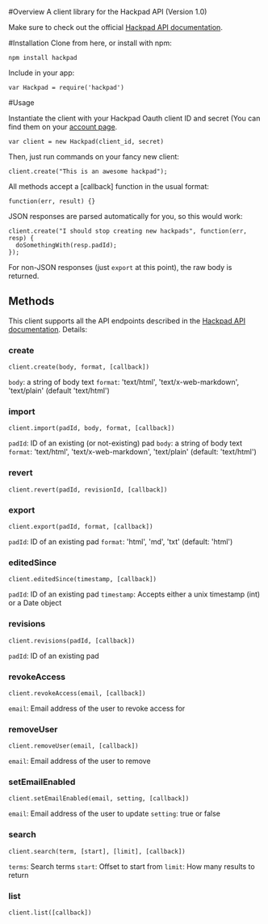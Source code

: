 #Overview
A client library for the Hackpad API (Version 1.0)

Make sure to check out the official [Hackpad API documentation](https://hackpad.com/Hackpad-API-v1.0-k9bpcEeOo2Q).

#Installation
Clone from here, or install with npm:

    npm install hackpad

Include in your app:

    var Hackpad = require('hackpad')

#Usage

Instantiate the client with your Hackpad Oauth client ID and secret (You can find them on your [account page](https://hackpad.com/ep/account/).

    var client = new Hackpad(client_id, secret)

Then, just run commands on your fancy new client:

    client.create("This is an awesome hackpad");

All methods accept a [callback] function in the usual format:

    function(err, result) {}

JSON responses are parsed automatically for you, so this would work:

    client.create("I should stop creating new hackpads", function(err, resp) {
      doSomethingWith(resp.padId);
    });

For non-JSON responses (just `export` at this point), the raw body is returned.

## Methods

This client supports all the API endpoints described in the [Hackpad API documentation](https://hackpad.com/Hackpad-API-v1.0-k9bpcEeOo2Q). Details:

### create
    client.create(body, format, [callback])

`body`: a string of body text
`format`: 'text/html', 'text/x-web-markdown', 'text/plain' (default 'text/html')

### import
    client.import(padId, body, format, [callback])

`padId`: ID of an existing (or not-existing) pad
`body`: a string of body text
`format`: 'text/html', 'text/x-web-markdown', 'text/plain' (default: 'text/html')

### revert
    client.revert(padId, revisionId, [callback])

### export
    client.export(padId, format, [callback])

`padId`: ID of an existing pad
`format`: 'html', 'md', 'txt' (default: 'html')

### editedSince
    client.editedSince(timestamp, [callback])

`padId`: ID of an existing pad
`timestamp`: Accepts either a unix timestamp (int) or a Date object

### revisions
    client.revisions(padId, [callback])

`padId`: ID of an existing pad

### revokeAccess
    client.revokeAccess(email, [callback])

`email`: Email address of the user to revoke access for

### removeUser
    client.removeUser(email, [callback])

`email`: Email address of the user to remove

### setEmailEnabled
    client.setEmailEnabled(email, setting, [callback])

`email`: Email address of the user to update
`setting`: true or false

### search
    client.search(term, [start], [limit], [callback])

`terms`: Search terms
`start`: Offset to start from
`limit`: How many results to return

### list
    client.list([callback])
